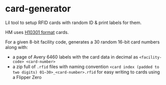 # card-generator
Lil tool to setup RFID cards with random ID &amp; print labels for them.

HM uses [H10301 format](https://www.identisource.net/26_bit_format_layout.cfm) cards.

For a given 8-bit facility code, generates a 30 random 16-bit card numbers along with:
- a page of Avery 6460 labels with the card data in decimal as `<facility-code> <card-number>`
- a zip full of `.rfid` files with naming convention `<card index (padded to two digits) 01–30>_<card-number>.rfid`  for easy writing to cards using a Flipper Zero
